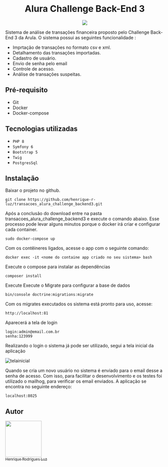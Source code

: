 <h1 align="center"!>Alura Challenge Back-End 3</h1>

<p align="center">
<img src="http://img.shields.io/static/v1?label=STATUS&message=EM%20DESENVOLVIMENTO&color=GREEN&style=for-the-badge"/>
</p>

Sistema de análise de transações financeira proposto pelo Challenge Back-End 3 da Arula. O sistema possui as seguintes funcionalidade :

 - Imprtação de transações no formato csv e xml.
 - Detalhamento das transações importadas.
 - Cadastro de usuário.
 - Envio de senha pelo email
 - Controle de acesso.
 - Análise de transações suspeitas.

 ## Pré-requisito
   - Git
   - Docker
   - Docker-compose

## Tecnologias utilizadas

- ``PHP 8``
- ``Symfony 6``
- ``Bootstrap 5``
- ``Twig``
- ``PostgresSql``

## Instalação
 Baixar o projeto no github.
 ~~~
 git clone https://github.com/henrique-r-luz/transacoes_alura_challenge_backend3.git
 ~~~ 
 Após a conclusão do download entre na pasta transacoes_alura_challenge_backend3 e execute o comando abaixo.
 Esse processo pode levar alguns minutos porque o docker irá criar e configurar
 cada container. 
 ~~~
 sudo docker-compose up
 ~~~ 
 Com os contêineres ligados, acesse o app com o seguinte comando:
 ~~~
 docker exec -it <nome do containe app criado no seu sistema> bash
 ~~~
 Execute o compose para instalar as dependências
 ~~~
 composer install
 ~~~
 Execute Execute o Migrate para configurar a base de dados 
 ~~~
 bin/console doctrine:migrations:migrate
 ~~~
 Com os migrates executados os sistema está pronto para uso, acesse:
 ~~~
 http://localhost:81
 ~~~
 Aparecerá a tela de login
 ~~~
 login:admin@email.com.br
 senha:123999
 ~~~
 
 Realizando o login o sistema já pode ser utilizado, segui a tela inicial da aplicação
 
 ![telainicial](https://user-images.githubusercontent.com/12544898/190865747-0776b738-df9f-4be2-9abc-30fe45701eef.png)
 
Quando se cria um novo usuário no sistema é enviado para o email desse a senha de acesso. Com isso, para facilitar o desenvolvimento e os testes foi utilizado o mailhog, para verificar os email enviados. A aplicação se encontra no seguinte endereço: 
 ~~~
 localhost:8025  
 ~~~
 
 
 
 
  ## Autor

 [<img src="https://user-images.githubusercontent.com/12544898/174133076-fc3467c3-3908-436f-af3d-2635e4312180.png" width=115><br><sub>Henrique Rodrigues Luz</sub>](https://github.com/henrique-r-luz) 



 
